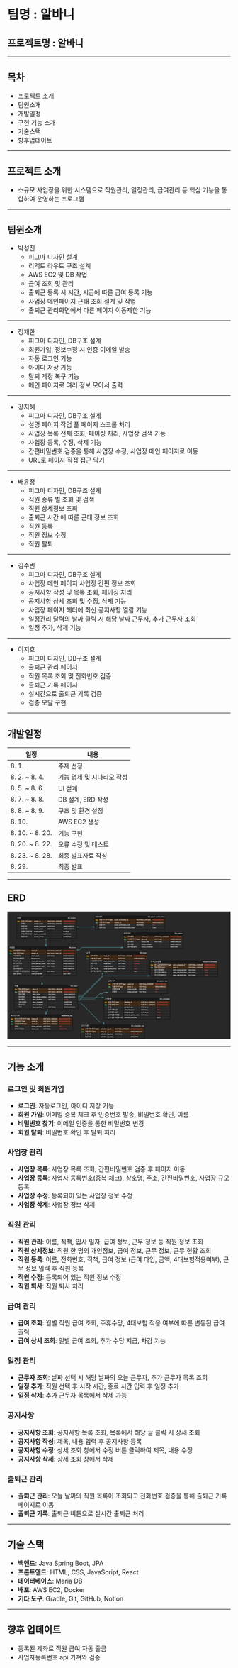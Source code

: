# 팀명 : 알바니

## 프로젝트명 : 알바니

-------------

## 목차

- 프로젝트 소개
- 팀원소개
- 개발일정
- 구현 기능 소개
- 기술스택
- 향후업데이트

-------------

## 프로젝트 소개

- 소규모 사업장을 위한 시스템으로 직원관리, 일정관리, 급여관리 등 핵심 기능을 통합하여 운영하는 프로그램

-------------

## 팀원소개

- 박성진
    - 피그마 디자인 설계
    - 리액트 라우트 구조 설계
    - AWS EC2 및 DB 작업
    - 급여 조회 및 관리
    - 출퇴근 등록 시 시간, 시급에 따른 급여 등록 기능
    - 사업장 메인페이지 근태 조회 설계 및 작업
    - 출퇴근 관리화면에서 다른 페이지 이동제한 기능

---

- 정재한
    - 피그마 디자인, DB구조 설계
    - 회원가입, 정보수정 시 인증 이메일 발송
    - 자동 로그인 기능
    - 아이디 저장 기능
    - 탈퇴 계정 복구 기능
    - 메인 페이지로 여러 정보 모아서 출력

---

- 강지혜
    - 피그마 디자인, DB구조 설계
    - 설명 페이지 작업 풀 페이지 스크롤 처리
    - 사업장 목록 전체 조회, 페이징 처리, 사업장 검색 기능
    - 사업장 등록, 수정, 삭제 기능
    - 간편비밀번호 검증을 통해 사업장 수정, 사업장 메인 페이지로 이동
    - URL로 페이지 직접 접근 막기

---

- 배윤정
    - 피그마 디자인, DB구조 설계
    - 직원 종류 별 조회 및 검색
    - 직원 상세정보 조회
    - 출퇴근 시간 에 따른 근태 정보 조회
    - 직원 등록
    - 직원 정보 수정
    - 직원 탈퇴

---

- 김수빈
    - 피그마 디자인, DB구조 설계
    - 사업장 메인 페이지 사업장 간편 정보 조회
    - 공지사항 작성 및 목록 조회, 페이징 처리
    - 공지사항 상세 조회 및 수정, 삭제 기능
    - 사업장 페이지 헤더에 최신 공지사항 열람 기능
    - 일정관리 달력의 날짜 클릭 시 해당 날짜 근무자, 추가 근무자 조회
    - 일정 추가, 삭제 기능

---

- 이지효
    - 피그마 디자인, DB구조 설계
    - 출퇴근 관리 페이지
    - 직원 목록 조회 및 전화번호 검증
    - 출퇴근 기록 페이지
    - 실시간으로 출퇴근 기록 검증
    - 검증 모달 구현

-------------

## 개발일정

| 일정              | 내용              | 
|-----------------|-----------------|
| 8. 1.           | 주제 선정           | 
| 8. 2. ~ 8. 4.   | 기능 명세 및 시나리오 작성 | 
| 8. 5. ~ 8. 6.   | UI 설계           | 
| 8. 7. ~ 8. 8.   | DB 설계, ERD 작성   | 
| 8. 8. ~ 8. 9.   | 구조 및 환경 설정      | 
| 8. 10.          | AWS EC2 생성      | 
| 8. 10. ~ 8. 20. | 기능 구현           | 
| 8. 20. ~ 8. 22. | 오류 수정 및 테스트     | 
| 8. 23. ~ 8. 28. | 최종 발표자료 작성      | 
| 8. 29.          | 최종 발표           | 

-------------

## ERD
![img.png](img.png)


-------------

## 기능 소개

### 로그인 및 회원가입

- **로그인**: 자동로그인, 아이디 저장 기능
- **회원 가입**: 이메일 중복 체크 후 인증번호 발송, 비밀번호 확인, 이름
- **비밀번호 찾기**: 이메일 인증을 통한 비밀번호 변경
- **회원 탈퇴**: 비밀번호 확인 후 탈퇴 처리

### 사업장 관리

- **사업장 목록**: 사업장 목록 조회, 간편비밀번호 검증 후 페이지 이동
- **사업장 등록**: 사업자 등록번호(중복 체크), 상호명, 주소, 간편비밀번호, 사업장 규모 등록
- **사업장 수정**: 등록되어 있는 사업장 정보 수정 
- **사업장 삭제**: 사업장 정보 삭제

### 직원 관리

- **직원 관리**: 이름, 직책, 입사 일자, 급여 정보, 근무 정보 등 직원 정보 조회
- **직원 상세정보**: 직원 한 명의 개인정보, 급여 정보, 근무 정보, 근무 현황 조회
- **직원 등록**: 이름, 전화번호, 직책, 급여 정보 (급여 타입, 금액, 4대보험적용여부), 근무 정보 입력 후 직원 등록
- **직원 수정**: 등록되어 있는 직원 정보 수정
- **직원 퇴사**: 직원 퇴사 처리

### 급여 관리

- **급여 조회**: 월별 직원 급여 조회, 주휴수당, 4대보험 적용 여부에 따른 변동된 급여 출력
- **급여 상세 조회**: 일별 급여 조회, 추가 수당 지급, 차감 기능

### 일정 관리

- **근무자 조회**: 날짜 선택 시 해당 날짜의 오늘 근무자, 추가 근무자 목록 조회
- **일정 추가**: 직원 선택 후 시작 시간, 종료 시간 입력 후 일정 추가
- **일정 삭제**: 추가 근무자 목록에서 삭제 가능

### 공지사항

- **공지사항 조회**: 공지사항 목록 조회, 목록에서 해당 글 클릭 시 상세 조회
- **공지사항 작성**: 제목, 내용 입력 후 공지사항 등록
- **공지사항 수정**: 상세 조회 창에서 수정 버튼 클릭하여 제목, 내용 수정
- **공지사항 삭제**: 상세 조회 창에서 삭제

### 출퇴근 관리

- **출퇴근 관리**: 오늘 날짜의 직원 목록이 조회되고 전화번호 검증을 통해 출퇴근 기록 페이지로 이동
- **출퇴근 기록**: 출퇴근 버튼으로 실시간 출퇴근 처리

-------------

## 기술 스택

- **백엔드**: Java Spring Boot, JPA
- **프론트엔드**: HTML, CSS, JavaScript, React
- **데이터베이스**: Maria DB
- **배포**: AWS EC2, Docker
- **기타 도구**: Gradle, Git, GitHub, Notion

-------------

## 향후 업데이트

- 등록된 계좌로 직원 급여 자동 출금
- 사업자등록번호 api 가져와 검증
